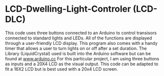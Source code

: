 # LCD-Dwelling-Light-Controler (LCD-DLC)
This code uses three buttons connected to an Arduino to control transisors connected to standard lights and LEDs.
All of the functions are displayed through a user-friendly LCD display.
This program also comes with a handy timer that allows a user to turn lights on or off after a set duration.
The Library (LiquidCrystal) used is built into the Arduino software but can be found at www.arduino.cc
For this particular project, I am using three buttons as inputs and a 20X4 LCD as the visual output.
This code can be adapted to fit a 16X2 LCD but is best used with a 20x4 LCD screen.
